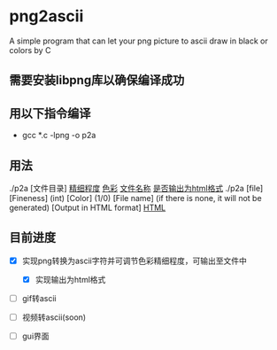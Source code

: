 # png2ascii
A simple program that can let your png picture to ascii draw in black or colors by C

需要安装libpng库以确保编译成功
---
## 用以下指令编译

- gcc *.c -lpng -o p2a

## 用法

./p2a [文件目录] [精细程度](int) [色彩](1/0)
[文件名称](没有则不生成) [是否输出为html格式](1/0)
./p2a [file] [Fineness] (int) [Color] (1/0) [File name] (if there is none, it will not be generated) [Output in HTML format] [HTML](1/0)

## 目前进度
- [x] 实现png转换为ascii字符并可调节色彩精细程度，可输出至文件中
  - [X] 实现输出为html格式
- [ ] gif转ascii
- [ ] 视频转ascii(soon)
- [ ] gui界面

